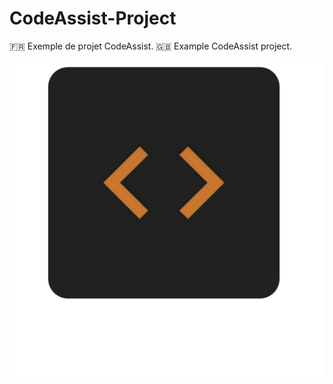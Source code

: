 # CodeAssist-Project
🇫🇷 Exemple de projet CodeAssist. 🇬🇧 Example CodeAssist project.

<img src="https://raw.githubusercontent.com/IDProjectFR/CodeAssist-Project/main/icon_CodeAssist.png" alt="CodeAssist" />
